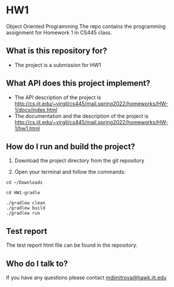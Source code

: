 # HW1
Object Oriented Programming
The repo contains the programming assignment for Homework 1 in CS445 class.

## What is this repository for?
- The project is a submission for HW1 

## What API does this project implement?
- The API description of the project is http://cs.iit.edu/~virgil/cs445/mail.spring2022/homeworks/HW-1/docs/index.html
- The documentation and the description of the project is http://cs.iit.edu/~virgil/cs445/mail.spring2022/homeworks/HW-1/hw1.html 

## How do I run and build the project?

1. Download the project directory from the git repository

2. Open your terminal and follow the commands:

```
cd ~/Downloads
```

```
cd HW1-gradle
```

```
./gradlew clean
./gradlew build
./gradlew run
```

## Test report
The test report html file can be found in the repository.

## Who do I talk to?
If you have any questions please contact mdimitrova@hawk.iit.edu
